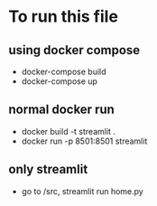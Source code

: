 # To run this file
## using docker compose
- docker-compose build
- docker-compose up

## normal docker run
- docker build -t streamlit .
- docker run -p 8501:8501 streamlit

## only streamlit
- go to /src, streamlit run home.py
